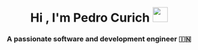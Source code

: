 <h1 align="center">Hi , I'm Pedro Curich <img src="https://media.giphy.com/media/hvRJCLFzcasrR4ia7z/giphy.gif" width="35"></h1>
<h3 align="center">A passionate software and development engineer &#127470;&#127475</h3>
